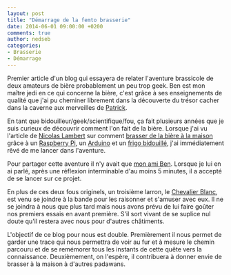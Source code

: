 ```yaml
---
layout: post
title: "Démarrage de la femto brasserie"
date: 2014-06-01 09:00:00 +0200
comments: true
author: nedseb
categories: 
- Brasserie
- Démarrage
---
```


Premier article d'un blog qui essayera de relater l'aventure brassicole de deux amateurs 
de bière probablement un peu trop geek. Ben est mon maître jedi en ce qui concerne la bière, c'est 
grâce à ses enseignements de qualité que j'ai pu cheminer librement dans la découverte du trésor cacher dans la caverne aux merveilles de [Patrick](http://www.labellemousse.com/).

En tant que bidouilleur/geek/scientifique/fou, ça fait plusieurs années que je suis curieux de découvrir comment l'on fait de la bière. Lorsque j'ai vu l'article de [Nicolas Lambert](https://twitter.com/NicolasLambert) sur comment [brasser de la bière à la maison](http://bidouillesfactory.fr/un-robot-pour-ma-biere-brewpi/) grâce à un [Raspberry Pi](http://www.raspberrypi.org/faqs), un [Arduino](http://arduino.cc/) et un [frigo bidouillé](http://www.brewpi.com/fridge-hacking-guide/), j'ai immédiatement rêvé de me lancer dans l'aventure. 

Pour partager cette aventure il n'y avait que [mon ami Ben](http://fr.wikipedia.org/wiki/Mon_ami_Ben). Lorsque je lui en ai parlé, après une réflexion interminable d'au moins 5 minutes, il a accepté de se lancer sur ce projet.

En plus de ces deux fous originels, un troisième larron, le [Chevalier Blanc](http://www.dailymotion.com/video/x3rflp_le-chevalier-blanc-gerard-lanvin-19_fun), est venu se joindre à la bande pour les raisonner et s'amuser avec eux. Il ne se joindra à nous que plus tard mais nous avons prévu de lui faire goûter nos premiers essais en avant première. S'il sort vivant de se suplice nul doute qu'il restera avec nous pour d'autres châtiments.

L'objectif de ce blog pour nous est double. Premièrement il nous permet de garder une trace qui nous permettra de voir au fur et à mesure le chemin parcouru et de se remémorer tous les instants de cette quête vers la connaissance. Deuxièmement, on l'espère, il contribuera à donner envie de brasser à la maison à d'autres padawans. 
